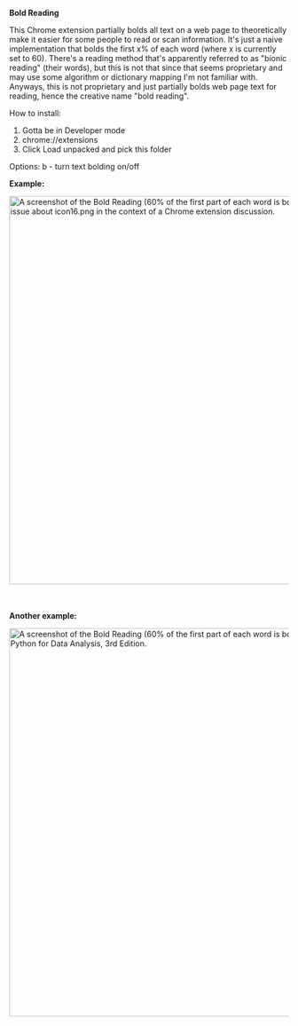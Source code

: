 **Bold Reading**

This Chrome extension partially bolds all text on a web page to theoretically make it easier for some people to read or scan information. It's just a naive implementation that bolds the first x% of each word (where x is currently set to 60). There's a reading method that's apparently referred to as "bionic reading" (their words), but this is not that since that seems proprietary and may use some algorithm or dictionary mapping I'm not familiar with. Anyways, this is not proprietary and just partially bolds web page text for reading, hence the creative name "bold reading".

How to install:
1. Gotta be in Developer mode 
2. chrome://extensions
3. Click Load unpacked and pick this folder

Options:
b - turn text bolding on/off

**Example:**

<img width="700" alt="A screenshot of the Bold Reading (60% of the first part of each word is bolded) applied to a Github issue about icon16.png in the context of a Chrome extension discussion." src="https://github.com/blakefrederick/bold-reading/assets/4672139/393253a6-3365-4bf5-b78d-633a21d20b4d">

<br/><br/>
**Another example:**

<img width="700" alt="A screenshot of the Bold Reading (60% of the first part of each word is bolded) applied a snippet of Python for Data Analysis, 3rd Edition." src="https://github.com/blakefrederick/bold-reading/assets/4672139/5026c7a0-d5e6-4c03-874f-50ec4c20fbcd">

